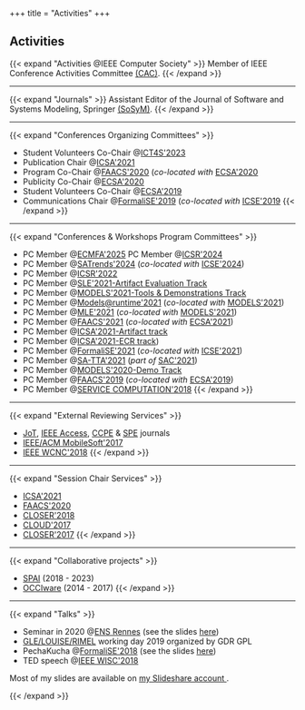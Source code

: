 +++
title = "Activities"
+++

## Activities

{{< expand "Activities @IEEE Computer Society" >}}
Member of IEEE Conference Activities Committee [(CAC)](https://www.computer.org/volunteering/boards-and-committees/technical-activities).
{{< /expand >}}

---

{{< expand "Journals" >}}
Assistant Editor of the Journal of Software and Systems Modeling, Springer [(SoSyM)](https://sosym.org/).
{{< /expand >}}

---
    							
{{< expand "Conferences Organizing Committees" >}}
- Student Volunteers Co-Chair @[ICT4S'2023](https://conf.researchr.org/home/ict4s-2023)
- Publication Chair @[ICSA'2021](https://icsa-conferences.org/2021/organization/)
- Program Co-Chair @[FAACS'2020](https://faacs-workshop.github.io/2020/) (*co-located with* [ECSA'2020](https://ecsa2020.disim.univaq.it)
- Publicity Co-Chair @[ECSA'2020](https://ecsa2020.disim.univaq.it)
- Student Volunteers Co-Chair @[ECSA'2019](https://ecsa2019.univ-lille.fr/home)
- Communications Chair @[FormaliSE'2019](https://2019.icse-conferences.org/track/Formalise-2019-papers) (*co-located with* [ICSE'2019](https://conf.researchr.org/home/icse-2019)
{{< /expand >}}

---

{{< expand "Conferences & Workshops Program Committees" >}}
- PC Member @[ECMFA'2025](https://conf.researchr.org/home/staf-2025/ecmfa-2025)
PC Member @[ICSR'2024](https://cyprusconferences.org/icsr2024/)
- PC Member @[SATrends'2024](https://conf.researchr.org/home/icse-2024/satrends-2024) (*co-located with* [ICSE'2024](https://conf.researchr.org/home/icse-2024))
- PC Member @[ICSR'2022](https://icsr2022.wp.imt.fr/)
- PC Member @[SLE'2021-Artifact Evaluation Track](https://conf.researchr.org/committee/sle-2021/sle-2021-papers-artifact-evaluation-committee)
- PC Member @[MODELS'2021-Tools & Demonstrations Track](https://conf.researchr.org/track/models-2021/models-2021-tools-and-demonstrations)
- PC Member @[Models@runtime'2021](https://mrt21.bitbucket.io/) (*co-located with* [MODELS'2021](https://conf.researchr.org/home/models-2021))
- PC Member @[MLE'2021](https://mleworkshop.github.io/) (*co-located with* [MODELS'2021](https://conf.researchr.org/home/models-2021))
- PC Member @[FAACS'2021](https://faacs-workshop.github.io/2021/) (*co-located with* [ECSA'2021](https://conf.researchr.org/home/ecsa-2021))
- PC Member @[ICSA'2021-Artifact track](https://icsa-conferences.org/2021/call-for-papers/artifact-evaluation-track/)
- PC Member @[ICSA'2021-ECR track](https://icsa-conferences.org/2021/call-for-papers/early-career-forum/))
- PC Member @[FormaliSE'2021](https://www.formalise.org/) (*co-located with* [ICSE'2021](https://conf.researchr.org/home/icse-2021))
- PC Member @[SA-TTA'2021](https://dinamico2.unibg.it/sa-tta/2021/) (*part of* [SAC'2021](https://www.sigapp.org/sac/sac2021/))
- PC Member @[MODELS'2020-Demo Track](https://conf.researchr.org/track/models-2020/models-2020-tools---demonstrations)
- PC Member @[FAACS'2019](http://faacs.di.unimi.it/) (*co-located with* [ECSA'2019](https://ecsa2019.univ-lille.fr/home))
- PC Member @[SERVICE COMPUTATION'2018](https://www.iaria.org/conferences2018/SERVICECOMPUTATION18.html)
{{< /expand >}}

---

{{< expand "External Reviewing Services" >}}

- [JoT](http://www.jot.fm), [IEEE Access](https://ieeeaccess.ieee.org), [CCPE](https://www.wiley.com/en-us/Concurrency+and+Computation%3A+Practice+and+Experience-p-9780JNRL00556) & [SPE](https://onlinelibrary.wiley.com/journal/1097024x) journals
- [IEEE/ACM MobileSoft'2017](https://mobilesoftconf.org/2017/")
- [IEEE WCNC'2018](http://wcnc2018.ieee-wcnc.org/)
{{< /expand >}}

---

{{< expand "Session Chair Services" >}}
- [ICSA'2021](https://icsa-conferences.org/2021/)
- [FAACS'2020](https://faacs-workshop.github.io/2020/)
- [CLOSER'2018](http://closer.scitevents.org/?y=2018)
- [CLOUD'2017](http://www.guide2research.com/conference/cloud-2017)
- [CLOSER'2017](http://closer.scitevents.org/?y=2017)
{{< /expand >}}

---

{{< expand "Collaborative projects" >}}
- [SPAI](https://team.inria.fr/spai/presentation/) (2018 - 2023)
- [OCCIware](https://www.occiware.org/bin/view/Main/) (2014 - 2017)
{{< /expand >}}

---

{{< expand "Talks" >}}
- Seminar in 2020 @[ENS Rennes](http://www.ens-rennes.fr/actualites/seminaire-2-mercredi-30-09-2020-par-stephanie-challita-automated-reverse-engineering-of-a-cloud-api-294396.kjsp?RH=1412169140861) (see the slides [here](http://www.ens-rennes.fr/medias/fichier/seminaire-30-09-2020-stephanie-challita_1601553362988-pdf))
- [GLE/LOUISE/RIMEL](http://www.lgi2p.mines-ales.fr/~urtado/Groupe_RIMEL/Journee_RIMEL_2019/RIMEL2019_Programme.html) working day 2019 organized by GDR GPL
- PechaKucha @[FormaliSE'2018](https://www.icse2018.org/track/Formalise-2018-papers) (see the slides [here](https://www.slideshare.net/StephanieCHALLITA/pechakucha-formalise2018))
- TED speech @[IEEE WISC'2018](http://conferences.computer.org/services/2018/wisc/)
								
Most of my slides are available on [my Slideshare account <i class="fab fa-slideshare"></i>](https://www.slideshare.net/StephanieCHALLITA).</p>
{{< /expand >}}
